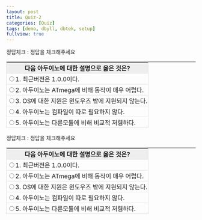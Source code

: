 ```yaml
---
layout: post
title: Quiz-2
categories: [Quiz]
tags: [demo, dbyll, dbtek, setup]
fullview: true
---
```


<style type="text/css">
 .tbl { border-top:2px solid #999999; border-left:1px solid #dddddd; }
 .tbl th { background-color:#eeeeee; border-bottom:1px solid #dddddd; border-right:1px solid #dddddd; padding:2px; }
 .tbl td { border-bottom:1px solid #dddddd; border-right:1px solid #dddddd; padding:2px; }
 </style>
 <script type="text/javascript">
 var dap = 5;
 var answer_check = function(el) {
  var result = document.getElementById("result");
  if(dap==el.value) {
   alert('정답'); // : 경고창으로 띄울때
 } else {
   alert('틀림'); // : 경고창으로 띄울때
 }
 }
 
 </script>
 <div>정답체크 : <span id="result" name="result">정답을 체크해주세요</span></div>
 <table border="0" cellspacing="0" cellpadding="0" class="tbl">
 <tr>
  <th>다음 아두이노에 대한 설명으로 옳은 것은?</th>
 </tr>
 <tr>
  <td><input type="radio" name="answer" id="answer_1" value="1" onClick="answer_check(this)" /><label for="answer_1">1. 최근버전은 1.0.0이다.</label></td>
 </tr>
 <tr>
  <td><input type="radio" name="answer" id="answer_2" value="2" onClick="answer_check(this)" /><label for="answer_2">2. 아두이노는 ATmega에 비해 동작이 매우 어렵다.</label></td>
 </tr>
 <tr>
  <td><input type="radio" name="answer" id="answer_3" value="3" onClick="answer_check(this)" /><label for="answer_3">3. OS에 대한 지원은 윈도우즈 밖에 지원되지 않는다.</label></td>
 </tr>
 <tr>
  <td><input type="radio" name="answer" id="answer_4" value="4" onClick="answer_check(this)" /><label for="answer_4">4. 아두이노는 컴파일이 따로 필요하지 않다.</label></td>
 </tr>
 <tr>
  <td><input type="radio" name="answer" id="answer_5" value="5" onClick="answer_check(this)" /><label for="answer_5">5. 아두이노는 다른모듈에 비해 비교적 저렴하다.</label></td>
 </tr>
 </table>

 <div class="fb-comments" data-href="http://kicheolmin2.github.io" data-width="1000" data-numposts="5" data-colorscheme="light"></div>


<style type="text/css">
 .tbl { border-top:2px solid #999999; border-left:1px solid #dddddd; }
 .tbl th { background-color:#eeeeee; border-bottom:1px solid #dddddd; border-right:1px solid #dddddd; padding:2px; }
 .tbl td { border-bottom:1px solid #dddddd; border-right:1px solid #dddddd; padding:2px; }
 </style>
 <script type="text/javascript">
 var dap = 5;
 var answer_check = function(el) {
  var result = document.getElementById("result");
  if(dap==el.value) {
   alert('정답'); // : 경고창으로 띄울때
 } else {
   alert('틀림'); // : 경고창으로 띄울때
 }
 }
 
 </script>
 <div>정답체크 : <span id="result" name="result">정답을 체크해주세요</span></div>
 <table border="0" cellspacing="0" cellpadding="0" class="tbl">
 <tr>
  <th>다음 아두이노에 대한 설명으로 옳은 것은?</th>
 </tr>
 <tr>
  <td><input type="radio" name="answer" id="answer_1" value="1" onClick="answer_check(this)" /><label for="answer_1">1. 최근버전은 1.0.0이다.</label></td>
 </tr>
 <tr>
  <td><input type="radio" name="answer" id="answer_2" value="2" onClick="answer_check(this)" /><label for="answer_2">2. 아두이노는 ATmega에 비해 동작이 매우 어렵다.</label></td>
 </tr>
 <tr>
  <td><input type="radio" name="answer" id="answer_3" value="3" onClick="answer_check(this)" /><label for="answer_3">3. OS에 대한 지원은 윈도우즈 밖에 지원되지 않는다.</label></td>
 </tr>
 <tr>
  <td><input type="radio" name="answer" id="answer_4" value="4" onClick="answer_check(this)" /><label for="answer_4">4. 아두이노는 컴파일이 따로 필요하지 않다.</label></td>
 </tr>
 <tr>
  <td><input type="radio" name="answer" id="answer_5" value="5" onClick="answer_check(this)" /><label for="answer_5">5. 아두이노는 다른모듈에 비해 비교적 저렴하다.</label></td>
 </tr>
 </table>

 <div class="fb-comments" data-href="http://kicheolmin2.github.io" data-width="1000" data-numposts="5" data-colorscheme="light"></div>




